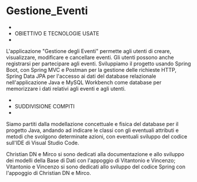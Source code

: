 # Gestione_Eventi
 
*
* OBIETTIVO E TECNOLOGIE USATE
*

L'applicazione "Gestione degli Eventi" permette agli utenti di creare, visualizzare, modificare e cancellare eventi. 
Gli utenti possono anche registrarsi per partecipare agli eventi. 
Sviluppiamo il progetto usando Spring Boot, con Spring MVC e Postman per la gestione delle richieste HTTP, Spring Data JPA per l'accesso ai dati del database relazionale nell'applicazione Java e MySQL Workbench come database per memorizzare i dati relativi agli eventi e agli utenti.


*
* SUDDIVISIONE COMPITI
*

Siamo partiti dalla modellazione concettuale e fisica del database per il progetto Java, andando ad indicare le classi con gli eventuali attributi e metodi che svolgono determinate azioni, con eventuali sviluppo del codice sull'IDE di Visual Studio Code.

Christian DN e Mirco si sono dedicati alla documentazione e allo sviluppo dei modelli della Base di Dati con l'appoggio di Vitantonio e Vincenzo;
Vitantonio e Vincenzo si sono dedicati allo sviluppo del codice Spring con l'appoggio di Christian DN e Mirco.
